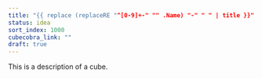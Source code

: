 ```yaml
---
title: "{{ replace (replaceRE "^[0-9]+-" "" .Name) "-" " " | title }}"
status: idea
sort_index: 1000
cubecobra_link: ""
draft: true
---
```


This is a description of a cube.